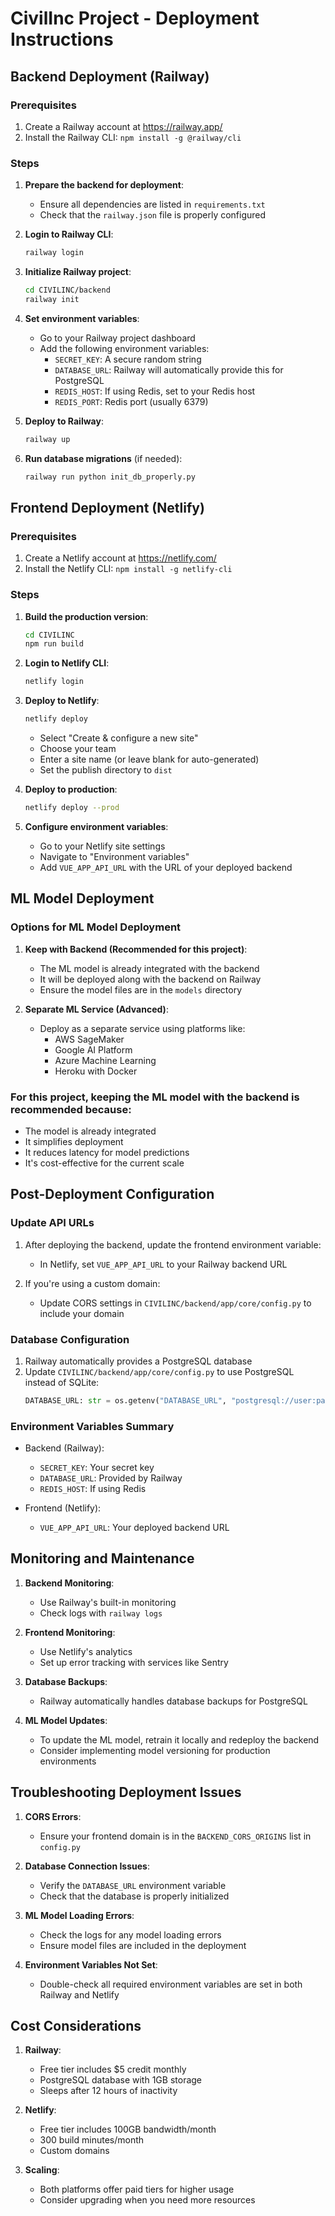 # CivilInc Project - Deployment Instructions

## Backend Deployment (Railway)

### Prerequisites
1. Create a Railway account at https://railway.app/
2. Install the Railway CLI: `npm install -g @railway/cli`

### Steps

1. **Prepare the backend for deployment**:
   - Ensure all dependencies are listed in `requirements.txt`
   - Check that the `railway.json` file is properly configured

2. **Login to Railway CLI**:
   ```bash
   railway login
   ```

3. **Initialize Railway project**:
   ```bash
   cd CIVILINC/backend
   railway init
   ```

4. **Set environment variables**:
   - Go to your Railway project dashboard
   - Add the following environment variables:
     - `SECRET_KEY`: A secure random string
     - `DATABASE_URL`: Railway will automatically provide this for PostgreSQL
     - `REDIS_HOST`: If using Redis, set to your Redis host
     - `REDIS_PORT`: Redis port (usually 6379)

5. **Deploy to Railway**:
   ```bash
   railway up
   ```

6. **Run database migrations** (if needed):
   ```bash
   railway run python init_db_properly.py
   ```

## Frontend Deployment (Netlify)

### Prerequisites
1. Create a Netlify account at https://netlify.com/
2. Install the Netlify CLI: `npm install -g netlify-cli`

### Steps

1. **Build the production version**:
   ```bash
   cd CIVILINC
   npm run build
   ```

2. **Login to Netlify CLI**:
   ```bash
   netlify login
   ```

3. **Deploy to Netlify**:
   ```bash
   netlify deploy
   ```
   - Select "Create & configure a new site"
   - Choose your team
   - Enter a site name (or leave blank for auto-generated)
   - Set the publish directory to `dist`

4. **Deploy to production**:
   ```bash
   netlify deploy --prod
   ```

5. **Configure environment variables**:
   - Go to your Netlify site settings
   - Navigate to "Environment variables"
   - Add `VUE_APP_API_URL` with the URL of your deployed backend

## ML Model Deployment

### Options for ML Model Deployment

1. **Keep with Backend (Recommended for this project)**:
   - The ML model is already integrated with the backend
   - It will be deployed along with the backend on Railway
   - Ensure the model files are in the `models` directory

2. **Separate ML Service (Advanced)**:
   - Deploy as a separate service using platforms like:
     - AWS SageMaker
     - Google AI Platform
     - Azure Machine Learning
     - Heroku with Docker

### For this project, keeping the ML model with the backend is recommended because:
- The model is already integrated
- It simplifies deployment
- It reduces latency for model predictions
- It's cost-effective for the current scale

## Post-Deployment Configuration

### Update API URLs
1. After deploying the backend, update the frontend environment variable:
   - In Netlify, set `VUE_APP_API_URL` to your Railway backend URL

2. If you're using a custom domain:
   - Update CORS settings in `CIVILINC/backend/app/core/config.py` to include your domain

### Database Configuration
1. Railway automatically provides a PostgreSQL database
2. Update `CIVILINC/backend/app/core/config.py` to use PostgreSQL instead of SQLite:
   ```python
   DATABASE_URL: str = os.getenv("DATABASE_URL", "postgresql://user:password@localhost/dbname")
   ```

### Environment Variables Summary
- Backend (Railway):
  - `SECRET_KEY`: Your secret key
  - `DATABASE_URL`: Provided by Railway
  - `REDIS_HOST`: If using Redis

- Frontend (Netlify):
  - `VUE_APP_API_URL`: Your deployed backend URL

## Monitoring and Maintenance

1. **Backend Monitoring**:
   - Use Railway's built-in monitoring
   - Check logs with `railway logs`

2. **Frontend Monitoring**:
   - Use Netlify's analytics
   - Set up error tracking with services like Sentry

3. **Database Backups**:
   - Railway automatically handles database backups for PostgreSQL

4. **ML Model Updates**:
   - To update the ML model, retrain it locally and redeploy the backend
   - Consider implementing model versioning for production environments

## Troubleshooting Deployment Issues

1. **CORS Errors**:
   - Ensure your frontend domain is in the `BACKEND_CORS_ORIGINS` list in `config.py`

2. **Database Connection Issues**:
   - Verify the `DATABASE_URL` environment variable
   - Check that the database is properly initialized

3. **ML Model Loading Errors**:
   - Check the logs for any model loading errors
   - Ensure model files are included in the deployment

4. **Environment Variables Not Set**:
   - Double-check all required environment variables are set in both Railway and Netlify

## Cost Considerations

1. **Railway**:
   - Free tier includes $5 credit monthly
   - PostgreSQL database with 1GB storage
   - Sleeps after 12 hours of inactivity

2. **Netlify**:
   - Free tier includes 100GB bandwidth/month
   - 300 build minutes/month
   - Custom domains

3. **Scaling**:
   - Both platforms offer paid tiers for higher usage
   - Consider upgrading when you need more resources